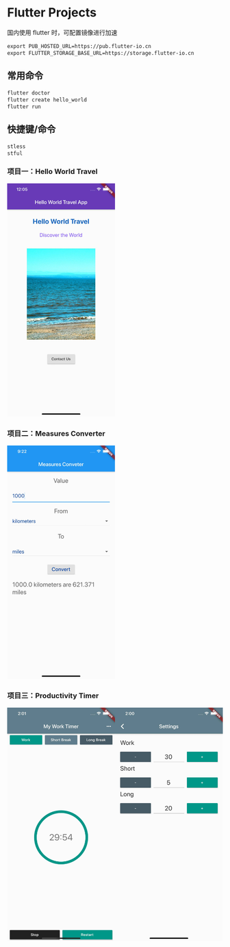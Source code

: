 # Flutter Projects

国内使用 flutter 时，可配置镜像进行加速

```
export PUB_HOSTED_URL=https://pub.flutter-io.cn
export FLUTTER_STORAGE_BASE_URL=https://storage.flutter-io.cn
```

## 常用命令

```
flutter doctor
flutter create hello_world
flutter run
```

## 快捷键/命令
```
stless
stful
```

### 项目一：Hello World Travel 
<img src="./images/hello-world-travel.jpg" alt="Hello World Travel" width="50%" >

### 项目二：Measures Converter
<img src="./images/converter.jpg" alt="Measures Converter" width="50%" >

### 项目三：Productivity Timer
<img src="./images/productivity_timer_main.jpg" width="50%" alt="定时器项目最终效果" ><img src="./images/productivity_timer_settings.jpg" width="50%" alt="定时器项目配置页面" >